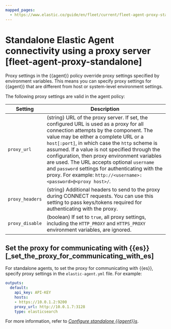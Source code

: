```yaml
---
mapped_pages:
  - https://www.elastic.co/guide/en/fleet/current/fleet-agent-proxy-standalone.html
---
```


# Standalone Elastic Agent connectivity using a proxy server [fleet-agent-proxy-standalone]

Proxy settings in the {{agent}} policy override proxy settings specified by environment variables. This means you can specify proxy settings for {{agent}} that are different from host or system-level environment settings.

The following proxy settings are valid in the agent policy:

| Setting | Description |
| --- | --- |
| `proxy_url` | (string) URL of the proxy server. If set, the configured URL is used as a proxy for all connection attempts by the component. The value may be either a complete URL or a `host[:port]`, in which case the `http` scheme is assumed. If a value is not specified through the configuration, then proxy environment variables are used. The URL accepts optional `username` and `password` settings for authenticating with the proxy. For example: `http://<username>:<password>@<proxy host>/`. |
| `proxy_headers` | (string) Additional headers to send to the proxy during CONNECT requests. You can use this setting to pass keys/tokens required for authenticating with the proxy. |
| `proxy_disable` | (boolean) If set to `true`, all proxy settings, including the `HTTP_PROXY` and `HTTPS_PROXY` environment variables, are ignored. |


## Set the proxy for communicating with {{es}} [_set_the_proxy_for_communicating_with_es]

For standalone agents, to set the proxy for communicating with {{es}}, specify proxy settings in the `elastic-agent.yml` file. For example:

```yaml
outputs:
  default:
    api_key: API-KEY
    hosts:
    - https://10.0.1.2:9200
    proxy_url: http://10.0.1.7:3128
    type: elasticsearch
```

For more information, refer to [*Configure standalone {{agent}}s*](/reference/fleet/configure-standalone-elastic-agents.md).

